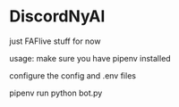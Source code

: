 # DiscordNyAI
just FAFlive stuff for now

usage:
make sure you have pipenv installed

configure the config and .env files

pipenv run python bot.py
